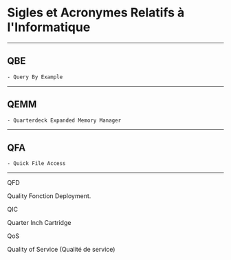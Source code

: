# **Sigles et Acronymes Relatifs à l'Informatique**

---
## **QBE**

    - Query By Example
---
## **QEMM**

    - Quarterdeck Expanded Memory Manager
---
## **QFA**

    - Quick File Access
---
QFD

Quality Fonction Deployment.

QIC

Quarter Inch Cartridge

QoS

Quality of Service (Qualité de service)
